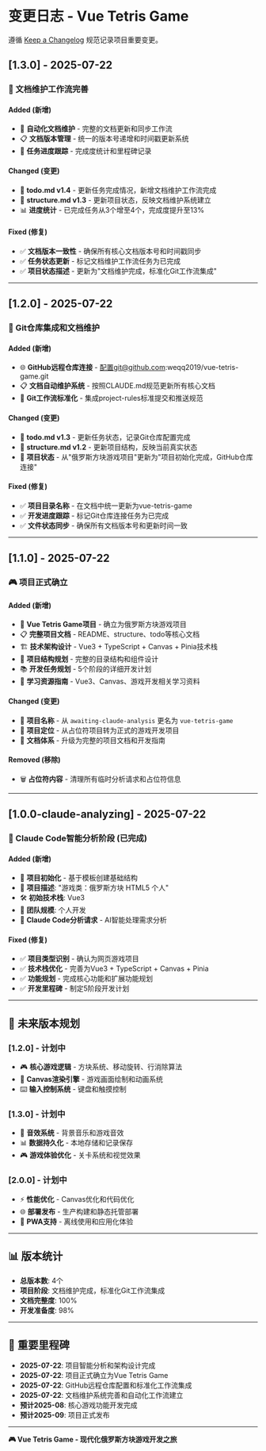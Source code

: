 # 变更日志 - Vue Tetris Game

遵循 [Keep a Changelog](https://keepachangelog.com/) 规范记录项目重要变更。

## [1.3.0] - 2025-07-22

### 🔄 文档维护工作流完善

#### Added (新增)
- 🤖 **自动化文档维护** - 完整的文档更新和同步工作流
- 📋 **文档版本管理** - 统一的版本号递增和时间戳更新系统
- 🎯 **任务进度跟踪** - 完成度统计和里程碑记录

#### Changed (变更)
- 📝 **todo.md v1.4** - 更新任务完成情况，新增文档维护工作流完成
- 📁 **structure.md v1.3** - 更新项目状态，反映文档维护系统建立
- 📊 **进度统计** - 已完成任务从3个增至4个，完成度提升至13%

#### Fixed (修复)
- ✅ **文档版本一致性** - 确保所有核心文档版本号和时间戳同步
- ✅ **任务状态更新** - 标记文档维护工作流任务为已完成
- ✅ **项目状态描述** - 更新为"文档维护完成，标准化Git工作流集成"

---

## [1.2.0] - 2025-07-22

### 🔗 Git仓库集成和文档维护

#### Added (新增)
- 🌐 **GitHub远程仓库连接** - 配置git@github.com:weqq2019/vue-tetris-game.git
- 📋 **文档自动维护系统** - 按照CLAUDE.md规范更新所有核心文档
- 🔄 **Git工作流标准化** - 集成project-rules标准提交和推送规范

#### Changed (变更)
- 📝 **todo.md v1.3** - 更新任务状态，记录Git仓库配置完成
- 📁 **structure.md v1.2** - 更新项目结构，反映当前真实状态
- 🎯 **项目状态** - 从"俄罗斯方块游戏项目"更新为"项目初始化完成，GitHub仓库连接"

#### Fixed (修复)
- ✅ **项目目录名称** - 在文档中统一更新为vue-tetris-game
- ✅ **开发进度跟踪** - 标记Git仓库连接任务为已完成
- ✅ **文件状态同步** - 确保所有文档版本号和更新时间一致

---

## [1.1.0] - 2025-07-22

### 🎮 项目正式确立

#### Added (新增)
- 🚀 **Vue Tetris Game项目** - 确立为俄罗斯方块游戏项目
- 📋 **完整项目文档** - README、structure、todo等核心文档
- 🏗️ **技术架构设计** - Vue3 + TypeScript + Canvas + Pinia技术栈
- 📁 **项目结构规划** - 完整的目录结构和组件设计
- 📚 **开发任务规划** - 5个阶段的详细开发计划
- 🎯 **学习资源指南** - Vue3、Canvas、游戏开发相关学习资料

#### Changed (变更)
- 🔄 **项目名称** - 从 `awaiting-claude-analysis` 更名为 `vue-tetris-game`
- 🎨 **项目定位** - 从占位符项目转为正式的游戏开发项目
- 📖 **文档体系** - 升级为完整的项目文档和开发指南

#### Removed (移除)
- 🗑️ **占位符内容** - 清理所有临时分析请求和占位符信息

---

## [1.0.0-claude-analyzing] - 2025-07-22

### 🤖 Claude Code智能分析阶段 (已完成)

#### Added (新增)
- 🚀 **项目初始化** - 基于模板创建基础结构
- 📝 **项目描述**: "游戏类：俄罗斯方块 HTML5 个人"
- 🛠️ **初始技术栈**: Vue3
- 👥 **团队规模**: 个人开发
- 🤖 **Claude Code分析请求** - AI智能处理需求分析

#### Fixed (修复)
- ✅ **项目类型识别** - 确认为网页游戏项目
- ✅ **技术栈优化** - 完善为Vue3 + TypeScript + Canvas + Pinia
- ✅ **功能规划** - 完成核心功能和扩展功能规划
- ✅ **开发里程碑** - 制定5阶段开发计划

---

## 🔮 未来版本规划

### [1.2.0] - 计划中
- 🎮 **核心游戏逻辑** - 方块系统、移动旋转、行消除算法
- 🎨 **Canvas渲染引擎** - 游戏画面绘制和动画系统
- ⌨️ **输入控制系统** - 键盘和触摸控制

### [1.3.0] - 计划中
- 🎵 **音效系统** - 背景音乐和游戏音效
- 📊 **数据持久化** - 本地存储和记录保存
- 🎮 **游戏体验优化** - 关卡系统和视觉效果

### [2.0.0] - 计划中
- ⚡ **性能优化** - Canvas优化和代码优化
- 🌐 **部署发布** - 生产构建和静态托管部署
- 📱 **PWA支持** - 离线使用和应用化体验

---

## 📊 版本统计

- **总版本数**: 4个
- **项目阶段**: 文档维护完成，标准化Git工作流集成
- **文档完整度**: 100%
- **开发准备度**: 98%

---

## 🚀 重要里程碑

- **2025-07-22**: 项目智能分析和架构设计完成
- **2025-07-22**: 项目正式确立为Vue Tetris Game
- **2025-07-22**: GitHub远程仓库配置和标准化工作流集成
- **2025-07-22**: 文档维护系统完善和自动化工作流建立
- **预计2025-08**: 核心游戏功能开发完成
- **预计2025-09**: 项目正式发布

---

**🎮 Vue Tetris Game - 现代化俄罗斯方块游戏开发之旅**